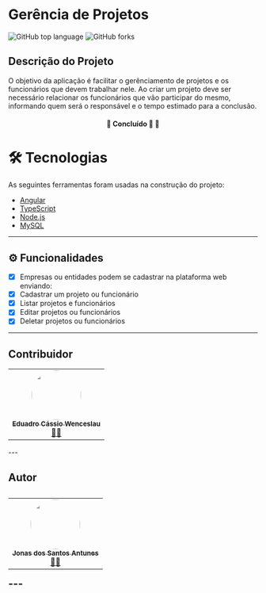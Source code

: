 
<h1 align= “center”> Gerência de Projetos </h1>

<img alt="GitHub top language" src="https://img.shields.io/github/languages/top/jnsAntunes/GerenciaDeProjetos.com?style=flat-square">
<img alt="GitHub forks" src="https://img.shields.io/github/forks/jnsAntunes/GerenciaDeProjetos.com?style=social">

<h2> Descrição do Projeto </h2>

<p>O objetivo da aplicação é facilitar o gerênciamento de projetos e os funcionários que devem trabalhar nele. Ao criar um projeto deve ser necessário relacionar os funcionários que vão participar do mesmo, informando quem será o responsável e o tempo estimado para a conclusão.
</p>

<h4 align="center">
	🚧   Concluído 🚀 🚧
</h4>

# 🛠 Tecnologias

As seguintes ferramentas foram usadas na construção do projeto:


- [Angular](https://angular.io)
- [TypeScript](https://www.typescriptlang.org/)
- [Node.js](https://nodejs.org/en/)
- [MySQL](https://www.mysql.com)
---
## ⚙️ Funcionalidades

  - [x] Empresas ou entidades podem se cadastrar na plataforma web enviando:
  - [x] Cadastrar um projeto ou funcionário
  - [x] Listar projetos e funcionários
  - [x] Editar projetos ou funcionários
  - [x] Deletar projetos ou funcionários

---
<h2>Contribuidor</h2>
<table>
  <tr>
    <td align="center"><a href="https://rocketseat.com.br"><img style="border-radius: 50%;" src="https://avatars3.githubusercontent.com/u/53447587?s=400&v=4" width="100px;" alt=""/><br /><sub><b>Eduadro Cássio Wenceslau</b></sub></a><br /><a href="https://rocketseat.com.br/" title="Rocketseat">👨‍🚀</a>     </td>
   </tr>
</table>
---
<h2>Autor<h2>
  <table>
  <tr>
    <td align="center"><a href="https://rocketseat.com.br"><img style="border-radius: 50%;" src="https://avatars3.githubusercontent.com/u/53447664?s=460&v=4" width="100px;" alt=""/><br /><sub><b>Jonas dos Santos Antunes</b></sub></a><br /><a href="https://rocketseat.com.br/" title="Rocketseat">👨‍🚀</a>     </td>
   </tr>
</table>
---
